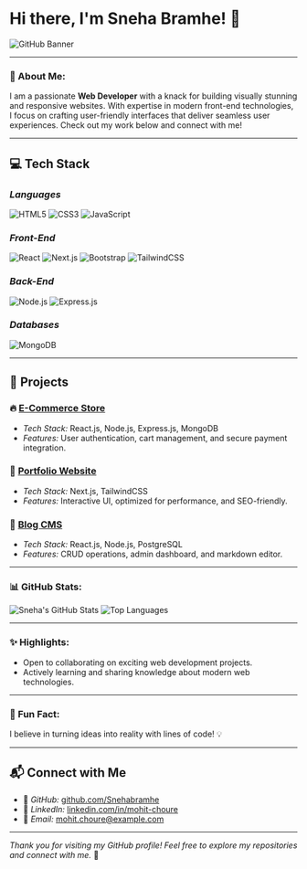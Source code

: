 # Hi there, I'm Sneha Bramhe! 👋

![GitHub Banner](https://res.cloudinary.com/dzvodowb0/image/upload/v1735803395/sneha-gui-github-image_stdd5i.webp)

---

### 🚀 About Me:

I am a passionate **Web Developer** with a knack for building visually stunning and responsive websites. With expertise in modern front-end technologies, I focus on crafting user-friendly interfaces that deliver seamless user experiences. Check out my work below and connect with me!

---

## 💻 Tech Stack  

### *Languages*  
![HTML5](https://img.shields.io/badge/HTML5-%23E34F26.svg?style=for-the-badge&logo=html5&logoColor=white)  ![CSS3](https://img.shields.io/badge/CSS3-%231572B6.svg?style=for-the-badge&logo=css3&logoColor=white)  ![JavaScript](https://img.shields.io/badge/JavaScript-%23F7DF1E.svg?style=for-the-badge&logo=javascript&logoColor=black)  

### *Front-End*  
![React](https://img.shields.io/badge/React-%2361DAFB.svg?style=for-the-badge&logo=react&logoColor=black)  ![Next.js](https://img.shields.io/badge/Next.js-%23000000.svg?style=for-the-badge&logo=next.js&logoColor=white)  ![Bootstrap](https://img.shields.io/badge/Bootstrap-%237952B3.svg?style=for-the-badge&logo=bootstrap&logoColor=white)  ![TailwindCSS](https://img.shields.io/badge/TailwindCSS-%2338B2AC.svg?style=for-the-badge&logo=tailwind-css&logoColor=white)  

### *Back-End*  
![Node.js](https://img.shields.io/badge/Node.js-%23339933.svg?style=for-the-badge&logo=node.js&logoColor=white)  ![Express.js](https://img.shields.io/badge/Express.js-%23000000.svg?style=for-the-badge&logo=express&logoColor=white)  

### *Databases*  
![MongoDB](https://img.shields.io/badge/MongoDB-%2347A248.svg?style=for-the-badge&logo=mongodb&logoColor=white)

---

## 📂 Projects  

### 🔥 [E-Commerce Store](https://github.com/choure/ecommerce-store)  
- *Tech Stack:* React.js, Node.js, Express.js, MongoDB  
- *Features:* User authentication, cart management, and secure payment integration.

### 🎨 [Portfolio Website](https://github.com/choure/portfolio)  
- *Tech Stack:* Next.js, TailwindCSS  
- *Features:* Interactive UI, optimized for performance, and SEO-friendly.

### 🚀 [Blog CMS](https://github.com/choure/blog-cms)  
- *Tech Stack:* React.js, Node.js, PostgreSQL  
- *Features:* CRUD operations, admin dashboard, and markdown editor.

---

### 📊 GitHub Stats:

![Sneha's GitHub Stats](https://github-readme-stats.vercel.app/api?username=Snehabramhe&show_icons=true&theme=radical)
![Top Languages](https://github-readme-stats.vercel.app/api/top-langs/?username=Snehabramhe&layout=compact&theme=radical)

---

### ✨ Highlights:

- Open to collaborating on exciting web development projects.
- Actively learning and sharing knowledge about modern web technologies.
  
---

### 📌 Fun Fact:
I believe in turning ideas into reality with lines of code! 💡

---

## 📬 Connect with Me  

- 🔗 *GitHub:* [github.com/Snehabramhe]([https://github.com/choure](https://github.com/Snehabramhe))  
- 🔗 *LinkedIn:* [linkedin.com/in/mohit-choure]([https://linkedin.com/in/mohit-choure](https://www.linkedin.com/in/sneha-bramhe/))  
- 📧 *Email:* [mohit.choure@example.com](mailto:snehabramhe03@gmail.com)

---

_Thank you for visiting my GitHub profile! Feel free to explore my repositories and connect with me._ 🙌
